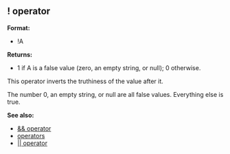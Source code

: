 ## ! operator

**Format:**
+   !A
<!-- -->
**Returns:**
+   1 if A is a false value (zero, an empty string, or null); 0
    otherwise.


This operator inverts the truthiness of the value after it.


The number 0, an empty string, or null are all false values.
Everything else is true.

**See also:**
+   [&& operator](/ref/operator/&&.md) 
+   [operators](/ref/operator.md) 
+   [\|\| operator](/ref/operator/%7C%7C.md) <!-- -->